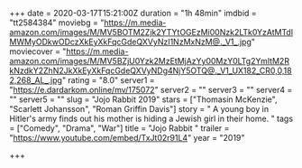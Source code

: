 +++
date = 2020-03-17T15:21:00Z
duration = "1h 48min"
imdbid = "tt2584384"
moviebg = "https://m.media-amazon.com/images/M/MV5BOTM2Zjk2YTYtOGEzMi00Nzk2LTk0YzAtMTdlMWMyODkwODczXkEyXkFqcGdeQXVyNzI1NzMxNzM@._V1_.jpg"
moviecover = "https://m.media-amazon.com/images/M/MV5BZjU0Yzk2MzEtMjAzYy00MzY0LTg2YmItM2RkNzdkY2ZhN2JkXkEyXkFqcGdeQXVyNDg4NjY5OTQ@._V1_UX182_CR0,0,182,268_AL_.jpg"
rating = "8.0"
server1 = "https://e.dardarkom.online/mv/175072"
server2 = ""
server3 = ""
server4 = ""
server5 = ""
slug = "Jojo Rabbit 2019"
stars = ["Thomasin McKenzie", "Scarlett Johansson", "Roman Griffin Davis"]
story = " A young boy in Hitler's army finds out his mother is hiding a Jewish girl in their home. "
tags = ["Comedy", "Drama", "War"]
title = "Jojo Rabbit "
trailer = "https://www.youtube.com/embed/TxJt02r91L4"
year = "2019"

+++
